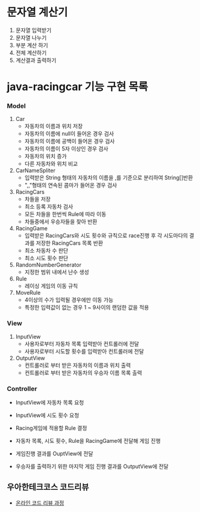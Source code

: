 # 문자열 계산기
1. 문자열 입력받기
2. 문자열 나누기
3. 부분 계산 하기
4. 전체 계산하기
5. 계산결과 출력하기


# java-racingcar 기능 구현 목록
### Model
1. Car
    - 자동차의 이름과 위치 저장
    - 자동차의 이름에 null이 들어온 경우 검사
    - 자동차의 이름에 공백이 들어온 경우 검사
    - 자동차의 이름이 5자 이상인 경우 검사
    - 자동차의 위치 증가
    - 다른 자동차와 위치 비교
2. CarNameSpliter
    - 입력받은 String 형태의 자동차의 이름을 ,를 기준으로 분리하여 String[]반환
    - ",,"형태의 연속된 콤마가 들어온 경우 검사
3. RacingCars
    - 차들을 저장
    - 최소 등록 자동차 검사
    - 모든 차들을 한번씩 Rule에 따라 이동
    - 차들중에서 우승자들을 찾아 반환
4. RacingGame
    - 입력받은 RacingCars와 시도 횟수와 규칙으로 race진행 후 각 시도마다의 결과를 저장한 RacingCars 목록 반환
    - 최소 차동차 수 판단
    - 최소 시도 횟수 판단
5. RandomNumberGenerator
    - 지정한 범위 내에서 난수 생성
6. Rule
    - 레이싱 게임의 이동 규칙
7. MoveRule
    - 4이상의 수가 입력될 경우에만 이동 가능
    - 특정한 입력값이 없는 경우 1 ~ 9사이의 랜덤한 값을 적용

### View
1. InputView
   - 사용자로부터 자동차 목록 입력받아 컨트롤러에 전달
   - 사용자로부터 시도할 횟수를 입력받아 컨트롤러에 전달
2. OutputView
   - 컨트롤러로 부터 받은 자동차의 이름과 위치 출력
   - 컨트롤러로 부터 받은 자동차의 우승자 이름 목록 출력
   
### Controller
- InputView에 자동차 목록 요청
- InputView에 시도 횟수 요청
- Racing게임에 적용할 Rule 결정

- 자동차 목록, 시도 횟수, Rule을 RacingGame에 전달해 게임 진행
- 게임진행 결과를 OuptView에 전달
- 우승자를 출력하기 위한 마지막 게임 진행 결과를 OutputView에 전달

## 우아한테크코스 코드리뷰
* [온라인 코드 리뷰 과정](https://github.com/woowacourse/woowacourse-docs/blob/master/maincourse/README.md)
